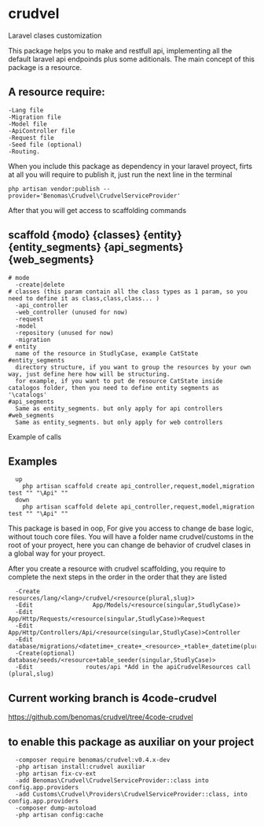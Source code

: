 # crudvel
Laravel clases customization

This package helps you to make and restfull api, implementing all the default laravel api endpoinds plus some aditionals.
The main concept of this package is a resource.
## A resource require:

```
-Lang file
-Migration file
-Model file
-ApiController file
-Request file
-Seed file (optional)
-Routing.
```

When you include this package as dependency in your laravel proyect, firts at all you will require to publish it, just run the next line in the terminal

``` php artisan vendor:publish --provider='Benomas\Crudvel\CrudvelServiceProvider' ```

After that you will get access to scaffolding commands

## scaffold {modo} {classes} {entity} {entity_segments} {api_segments} {web_segments}

```
# mode
  -create|delete
# classes (this param contain all the class types as 1 param, so you need to define it as class,class,class... )
  -api_controller
  -web_controller (unused for now)
  -request
  -model
  -repository (unused for now)
  -migration
# entity
  name of the resource in StudlyCase, example CatState
#entity_segments
  directory structure, if you want to group the resources by your own way, just define here how will be structuring.
  for example, if you want to put de resource CatState inside catalogos folder, then you need to define entity segments as '\catalogs'
#api_segments
  Same as entity_segments. but only apply for api controllers
#web_segments
  Same as entity_segments. but only apply for web controllers
```
Example of calls

## Examples
```
  up
    php artisan scaffold create api_controller,request,model,migration test "" "\Api" ""
  down
    php artisan scaffold delete api_controller,request,model,migration test "" "\Api" ""
```

This package is based in oop, For give you access to change de base logic, without touch core files.
You will have a folder name crudvel/customs in the root of your proyect, here you can change de behavior of crudvel clases in a global way for your proyect.

After you create a resource with crudvel scaffolding, you require to complete the next steps in the order in the order that they are listed

```
  -Create     		  resources/lang/<lang>/crudvel/<resource(plural,slug)>
  -Edit     		    App/Models/<resource(singular,StudlyCase)>
  -Edit     		    App/Http/Requests/<resource(singular,StudlyCase)>Request
  -Edit     		    App/Http/Controllers/Api/<resource(singular,StudlyCase)>Controller
  -Edit			        database/migrations/<datetime+_create+_<resource>_+table+_datetime(plural,snake_case)>
  -Create(optional)	database/seeds/<resource+table_seeder(singular,StudlyCase)>
  -Edit       		  routes/api *Add in the apiCrudvelResources call (plural,slug)

```

## Current working branch is 4code-crudvel
  https://github.com/benomas/crudvel/tree/4code-crudvel

## to enable this package as auxiliar on your project
```
  -composer require benomas/crudvel:v0.4.x-dev
  -php artisan install:crudvel auxiliar
  -php artisan fix-cv-ext
  -add Benomas\Crudvel\CrudvelServiceProvider::class into config.app.providers
  -add Customs\Crudvel\Providers\CrudvelServiceProvider::class, into config.app.providers
  -composer dump-autoload
  -php artisan config:cache
```
